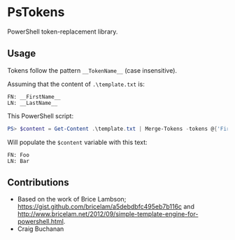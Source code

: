 # PsTokens
PowerShell token-replacement library.

## Usage

Tokens follow the pattern `__TokenName__` (case insensitive).

Assuming that the content of `.\template.txt` is:

```
FN: __FirstName__
LN: __LastName__
```

This PowerShell script:

```powershell
PS> $content = Get-Content .\template.txt | Merge-Tokens -tokens @{'FirstName' = 'foo'; 'LastName' = 'bar'}
```

Will populate the `$content` variable with this text:

```
FN: Foo
LN: Bar
```

## Contributions
* Based on the work of Brice Lambson; https://gist.github.com/bricelam/a5debdbfc495eb7b116c and http://www.bricelam.net/2012/09/simple-template-engine-for-powershell.html.
* Craig Buchanan
